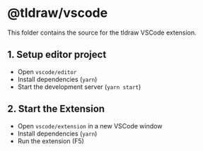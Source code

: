 # @tldraw/vscode

This folder contains the source for the tldraw VSCode extension.

## 1. Setup editor project

- Open `vscode/editor`
- Install dependencies (`yarn`)
- Start the development server (`yarn start`)

## 2. Start the Extension

- Open `vscode/extension` in a new VSCode window
- Install dependencies (`yarn`)
- Run the extension (F5)
